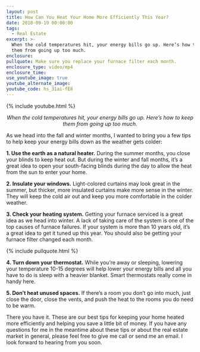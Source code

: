 ```yaml
---
layout: post
title: How Can You Heat Your Home More Efficiently This Year?
date: 2018-09-19 00:00:00
tags:
  - Real Estate
excerpt: >-
  When the cold temperatures hit, your energy bills go up. Here’s how to keep
  them from going up too much.
enclosure:
pullquote: Make sure you replace your furnace filter each month.
enclosure_type: video/mp4
enclosure_time:
use_youtube_image: true
youtube_alternate_image:
youtube_code: hs_31ai-fE8
---
```


{% include youtube.html %}

<p style="text-align: center;"><em>When the cold temperatures hit, your energy bills go up. Here’s how to keep them from going up too much.</em></p>

As we head into the fall and winter months, I wanted to bring you a few tips to help keep your energy bills down as the weather gets colder:

**1. Use the earth as a natural heater.** During the summer months, you close your blinds to keep heat out. But during the winter and fall months, it’s a great idea to open your south-facing blinds during the day to allow the heat from the sun to enter your home.&nbsp;

**2. Insulate your windows.** Light-colored curtains may look great in the summer, but thicker, more insulated curtains make more sense in the winter. They will keep the cold air out and keep you more comfortable in the colder weather.

**3. Check your heating system.** Getting your furnace serviced is a great idea as we head into winter. A lack of taking care of the system is one of the top causes of furnace failures. If your system is more than 10 years old, it’s a great idea to get it tuned up this year. You should also be getting your furnace filter changed each month.

{% include pullquote.html %}

**4. Turn down your thermostat.** While you’re away or sleeping, lowering your temperature 10-15 degrees will help lower your energy bills and all you have to do is sleep with a heavier blanket. Smart thermostats really come in handy here.

**5. Don’t heat unused spaces.** If there’s a room you don’t go into much, just close the door, close the vents, and push the heat to the rooms you do need to be warm.

There you have it. These are our best tips for keeping your home heated more efficiently and helping you save a little bit of money. If you have any questions for me in the meantime about these tips or about the real estate market in general, please feel free to give me call or send me an email. I look forward to hearing from you soon.